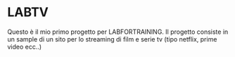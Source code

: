 # LABTV
Questo è il mio primo progetto per LABFORTRAINING. Il progetto consiste in un sample di un sito per lo streaming di film e serie tv (tipo netflix, prime video ecc..)
